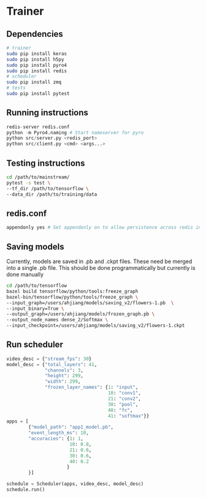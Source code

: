 # Trainer
## Dependencies
``` bash
# trainer
sudo pip install keras
sudo pip install h5py
sudo pip install pyro4
sudo pip install redis
# scheduler
sudo pip install zmq
# tests
sudo pip install pytest
```

## Running instructions
``` python
redis-server redis.conf
python -m Pyro4.naming # Start nameserver for pyro
python src/server.py <redis_port>
python src/client.py <cmd> <args...>
```

## Testing instructions
``` bash
cd /path/to/mainstream/
pytest -s test \
--tf_dir /path/to/tensorflow \
--data_dir /path/to/training/data
```

## redis.conf
``` bash
appendonly yes # Set appendonly on to allow persistence across redis instances
```

## Saving models
Currently, models are saved in .pb and .ckpt files. These need be merged
into a single .pb file. This should be done programmatically but currently
is done manually

```bash
cd /path/to/tensorflow
bazel build tensorflow/python/tools:freeze_graph
bazel-bin/tensorflow/python/tools/freeze_graph \
--input_graph=/users/ahjiang/models/saving_v2/flowers-1.pb  \
--input_binary=True \
--output_graph=/users/ahjiang/models/frozen_graph.pb \
--output_node_names dense_2/Softmax \
--input_checkpoint=/users/ahjiang/models/saving_v2/flowers-1.ckpt
```

## Run scheduler
``` python
video_desc = {"stream_fps": 30}
model_desc = {"total_layers": 41,
              "channels": 3,
              "height": 299,
              "width": 299,
              "frozen_layer_names": {1: "input",
                                     10: "conv1",
                                     21: "conv2",
                                     30: "pool",
                                     40: "fc",
                                     41: "softmax"}}
apps = [
        {"model_path": "app1_model.pb",
        "event_length_ms": 10,
        "accuracies": {1: 1,
                       10: 0.8,
                       21: 0.6,
                       30: 0.6,
                       40: 0.2
                      }
        }]

schedule = Scheduler(apps, video_desc, model_desc)
schedule.run()
```

